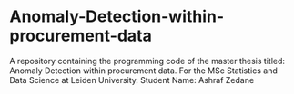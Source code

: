 # Anomaly-Detection-within-procurement-data
A repository containing the programming code of the master thesis titled: Anomaly Detection within procurement data. For the MSc Statistics and Data Science at Leiden University. Student Name: Ashraf Zedane
